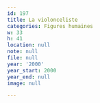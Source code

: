 ```yaml
---
id: 197
title: La violonceliste
categories: Figures humaines
w: 33
h: 41
location: null
note: null
file: null
year: '2000'
year_start: 2000
year_end: null
image: null

---
```

